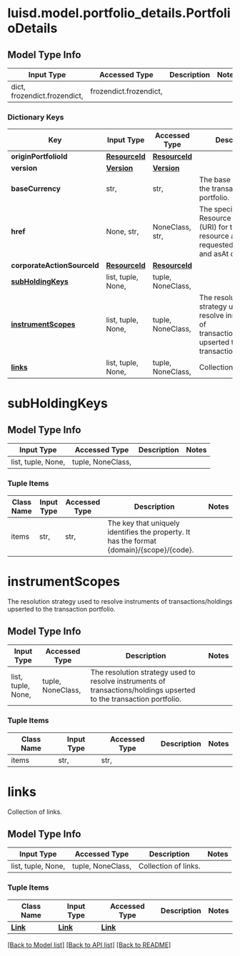 # luisd.model.portfolio_details.PortfolioDetails

## Model Type Info
Input Type | Accessed Type | Description | Notes
------------ | ------------- | ------------- | -------------
dict, frozendict.frozendict,  | frozendict.frozendict,  |  | 

### Dictionary Keys
Key | Input Type | Accessed Type | Description | Notes
------------ | ------------- | ------------- | ------------- | -------------
**originPortfolioId** | [**ResourceId**](ResourceId.md) | [**ResourceId**](ResourceId.md) |  | 
**version** | [**Version**](Version.md) | [**Version**](Version.md) |  | 
**baseCurrency** | str,  | str,  | The base currency of the transaction portfolio. | 
**href** | None, str,  | NoneClass, str,  | The specific Uniform Resource Identifier (URI) for this resource at the requested effective and asAt datetime. | [optional] 
**corporateActionSourceId** | [**ResourceId**](ResourceId.md) | [**ResourceId**](ResourceId.md) |  | [optional] 
**[subHoldingKeys](#subHoldingKeys)** | list, tuple, None,  | tuple, NoneClass,  |  | [optional] 
**[instrumentScopes](#instrumentScopes)** | list, tuple, None,  | tuple, NoneClass,  | The resolution strategy used to resolve instruments of transactions/holdings upserted to the transaction portfolio. | [optional] 
**[links](#links)** | list, tuple, None,  | tuple, NoneClass,  | Collection of links. | [optional] 

# subHoldingKeys

## Model Type Info
Input Type | Accessed Type | Description | Notes
------------ | ------------- | ------------- | -------------
list, tuple, None,  | tuple, NoneClass,  |  | 

### Tuple Items
Class Name | Input Type | Accessed Type | Description | Notes
------------- | ------------- | ------------- | ------------- | -------------
items | str,  | str,  | The key that uniquely identifies the property. It has the format {domain}/{scope}/{code}. | 

# instrumentScopes

The resolution strategy used to resolve instruments of transactions/holdings upserted to the transaction portfolio.

## Model Type Info
Input Type | Accessed Type | Description | Notes
------------ | ------------- | ------------- | -------------
list, tuple, None,  | tuple, NoneClass,  | The resolution strategy used to resolve instruments of transactions/holdings upserted to the transaction portfolio. | 

### Tuple Items
Class Name | Input Type | Accessed Type | Description | Notes
------------- | ------------- | ------------- | ------------- | -------------
items | str,  | str,  |  | 

# links

Collection of links.

## Model Type Info
Input Type | Accessed Type | Description | Notes
------------ | ------------- | ------------- | -------------
list, tuple, None,  | tuple, NoneClass,  | Collection of links. | 

### Tuple Items
Class Name | Input Type | Accessed Type | Description | Notes
------------- | ------------- | ------------- | ------------- | -------------
[**Link**](Link.md) | [**Link**](Link.md) | [**Link**](Link.md) |  | 

[[Back to Model list]](../../README.md#documentation-for-models) [[Back to API list]](../../README.md#documentation-for-api-endpoints) [[Back to README]](../../README.md)

